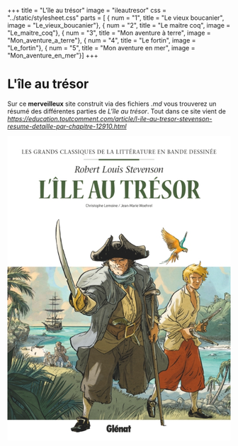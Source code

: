 +++
title = "L'île au trésor"
image = "ileautresor"
css = "../static/stylesheet.css"
parts = [
    { num = "1", title = "Le vieux boucanier", image = "Le_vieux_boucanier"},
    { num = "2", title = "Le maitre coq", image = "Le_maitre_coq"},
    { num = "3", title = "Mon aventure à terre", image = "Mon_aventure_a_terre"},
    { num = "4", title = "Le fortin", image = "Le_fortin"},
    { num = "5", title = "Mon aventure en mer", image = "Mon_aventure_en_mer"}]
+++
# L'île au trésor

Sur ce **merveilleux** site construit via des fichiers *.md* vous trouverez un résumé des différentes parties de *L'île au trésor*.
Tout dans ce site vient de *https://education.toutcomment.com/article/l-ile-au-tresor-stevenson-resume-detaille-par-chapitre-12910.html*

![imageQuiFonctionnePas](../static/ileautresor.jpg)
